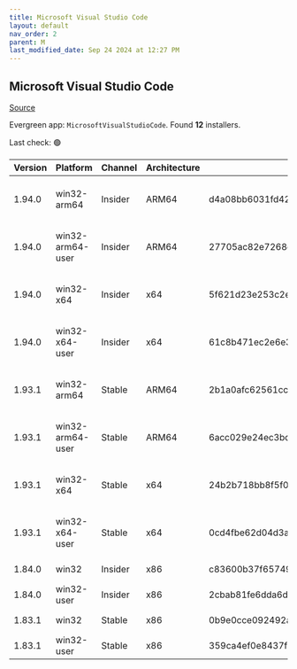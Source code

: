 ```yaml
---
title: Microsoft Visual Studio Code
layout: default
nav_order: 2
parent: M
last_modified_date: Sep 24 2024 at 12:27 PM
---
```


## Microsoft Visual Studio Code

[Source](https://code.visualstudio.com)

Evergreen app: `MicrosoftVisualStudioCode`. Found **12** installers.

Last check: 🟢

| Version | Platform         | Channel | Architecture | Sha256                                                           | URI                                                                                                                                                                                                                                                                                                            |
| ------- | ---------------- | ------- | ------------ | ---------------------------------------------------------------- | -------------------------------------------------------------------------------------------------------------------------------------------------------------------------------------------------------------------------------------------------------------------------------------------------------------- |
| 1.94.0  | win32-arm64      | Insider | ARM64        | d4a08bb6031fd42387f445cb1bfae693cbb1603d1ba930fc410a0fc862863cff | [https://vscode.download.prss.microsoft.com/dbazure/download/insider/f35c3823e3b7ea4c52f7fee4659bcce39b42ce9e/VSCodeSetup-arm64-1.94.0-insider.exe](https://vscode.download.prss.microsoft.com/dbazure/download/insider/f35c3823e3b7ea4c52f7fee4659bcce39b42ce9e/VSCodeSetup-arm64-1.94.0-insider.exe)         |
| 1.94.0  | win32-arm64-user | Insider | ARM64        | 27705ac82e7268d1bd2b567931adb078dc1ca319a1c2cc9188362b7b72cd7a20 | [https://vscode.download.prss.microsoft.com/dbazure/download/insider/f35c3823e3b7ea4c52f7fee4659bcce39b42ce9e/VSCodeUserSetup-arm64-1.94.0-insider.exe](https://vscode.download.prss.microsoft.com/dbazure/download/insider/f35c3823e3b7ea4c52f7fee4659bcce39b42ce9e/VSCodeUserSetup-arm64-1.94.0-insider.exe) |
| 1.94.0  | win32-x64        | Insider | x64          | 5f621d23e253c2e76bba5b93037e2a48dcd891426ac0ff190cb78427a4cab845 | [https://vscode.download.prss.microsoft.com/dbazure/download/insider/f35c3823e3b7ea4c52f7fee4659bcce39b42ce9e/VSCodeSetup-x64-1.94.0-insider.exe](https://vscode.download.prss.microsoft.com/dbazure/download/insider/f35c3823e3b7ea4c52f7fee4659bcce39b42ce9e/VSCodeSetup-x64-1.94.0-insider.exe)             |
| 1.94.0  | win32-x64-user   | Insider | x64          | 61c8b471ec2e6e32d5912d24737364b4bf011cbe320d83e53ad7ac4e3ad13869 | [https://vscode.download.prss.microsoft.com/dbazure/download/insider/f35c3823e3b7ea4c52f7fee4659bcce39b42ce9e/VSCodeUserSetup-x64-1.94.0-insider.exe](https://vscode.download.prss.microsoft.com/dbazure/download/insider/f35c3823e3b7ea4c52f7fee4659bcce39b42ce9e/VSCodeUserSetup-x64-1.94.0-insider.exe)     |
| 1.93.1  | win32-arm64      | Stable  | ARM64        | 2b1a0afc62561cc4e22085c7003c3589a06e933a4cbd507c3e729605e5f8c7fd | [https://vscode.download.prss.microsoft.com/dbazure/download/stable/38c31bc77e0dd6ae88a4e9cc93428cc27a56ba40/VSCodeSetup-arm64-1.93.1.exe](https://vscode.download.prss.microsoft.com/dbazure/download/stable/38c31bc77e0dd6ae88a4e9cc93428cc27a56ba40/VSCodeSetup-arm64-1.93.1.exe)                           |
| 1.93.1  | win32-arm64-user | Stable  | ARM64        | 6acc029e24ec3bdc4eb974147b5e47fe7aba7644a30b653a158f729b9390f151 | [https://vscode.download.prss.microsoft.com/dbazure/download/stable/38c31bc77e0dd6ae88a4e9cc93428cc27a56ba40/VSCodeUserSetup-arm64-1.93.1.exe](https://vscode.download.prss.microsoft.com/dbazure/download/stable/38c31bc77e0dd6ae88a4e9cc93428cc27a56ba40/VSCodeUserSetup-arm64-1.93.1.exe)                   |
| 1.93.1  | win32-x64        | Stable  | x64          | 24b2b718bb8f5f08ee6703484b6e71604b0f1f10e9e23f18efc3b301d04c0c9d | [https://vscode.download.prss.microsoft.com/dbazure/download/stable/38c31bc77e0dd6ae88a4e9cc93428cc27a56ba40/VSCodeSetup-x64-1.93.1.exe](https://vscode.download.prss.microsoft.com/dbazure/download/stable/38c31bc77e0dd6ae88a4e9cc93428cc27a56ba40/VSCodeSetup-x64-1.93.1.exe)                               |
| 1.93.1  | win32-x64-user   | Stable  | x64          | 0cd4fbe62d04d3a468409fbe375d9a3ee0949adfa5158c197412dbed40dac5ba | [https://vscode.download.prss.microsoft.com/dbazure/download/stable/38c31bc77e0dd6ae88a4e9cc93428cc27a56ba40/VSCodeUserSetup-x64-1.93.1.exe](https://vscode.download.prss.microsoft.com/dbazure/download/stable/38c31bc77e0dd6ae88a4e9cc93428cc27a56ba40/VSCodeUserSetup-x64-1.93.1.exe)                       |
| 1.84.0  | win32            | Insider | x86          | c83600b37f65749ea9e16496847bbfd967dece2472cee7d8011ae719e2633c18 | [https://az764295.vo.msecnd.net/insider/0c36b92c82064882a228487040187cfc13669c0f/VSCodeSetup-ia32-1.84.0-insider.exe](https://az764295.vo.msecnd.net/insider/0c36b92c82064882a228487040187cfc13669c0f/VSCodeSetup-ia32-1.84.0-insider.exe)                                                                     |
| 1.84.0  | win32-user       | Insider | x86          | 2cbab81fe6dda6dfb07751707107db95ba7afa0a6ada65a1df78a04eef0aadf5 | [https://az764295.vo.msecnd.net/insider/0c36b92c82064882a228487040187cfc13669c0f/VSCodeUserSetup-ia32-1.84.0-insider.exe](https://az764295.vo.msecnd.net/insider/0c36b92c82064882a228487040187cfc13669c0f/VSCodeUserSetup-ia32-1.84.0-insider.exe)                                                             |
| 1.83.1  | win32            | Stable  | x86          | 0b9e0cce092492a88cdaf12048e3630290944b051f3194c5ca3d6b7012f05e7f | [https://az764295.vo.msecnd.net/stable/a6606b6ca720bca780c2d3c9d4cc3966ff2eca12/VSCodeSetup-ia32-1.83.1.exe](https://az764295.vo.msecnd.net/stable/a6606b6ca720bca780c2d3c9d4cc3966ff2eca12/VSCodeSetup-ia32-1.83.1.exe)                                                                                       |
| 1.83.1  | win32-user       | Stable  | x86          | 359ca4ef0e8437f7e5183a97a9d79834463a3df88bb10c82c48cc2bd53b8a7e5 | [https://az764295.vo.msecnd.net/stable/a6606b6ca720bca780c2d3c9d4cc3966ff2eca12/VSCodeUserSetup-ia32-1.83.1.exe](https://az764295.vo.msecnd.net/stable/a6606b6ca720bca780c2d3c9d4cc3966ff2eca12/VSCodeUserSetup-ia32-1.83.1.exe)                                                                               |
